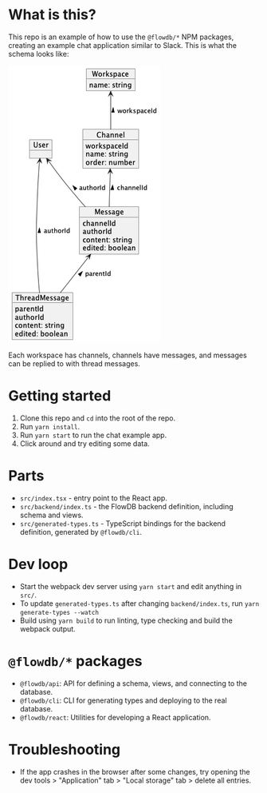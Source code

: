# What is this?
This repo is an example of how to use the `@flowdb/*` NPM packages, creating an 
example chat application similar to Slack. This is what the schema looks like:

![Chat schema](/schema.png)

Each workspace has channels, channels have messages, and messages can be 
replied to with thread messages.

# Getting started
1. Clone this repo and `cd` into the root of the repo.
2. Run `yarn install`.
3. Run `yarn start` to run the chat example app.
4. Click around and try editing some data.

# Parts
* `src/index.tsx` - entry point to the React app.
* `src/backend/index.ts` - the FlowDB backend definition, including schema and views.
* `src/generated-types.ts` - TypeScript bindings for the backend definition, generated 
by `@flowdb/cli`.

# Dev loop
* Start the webpack dev server using `yarn start` and edit anything in `src/`.
* To update `generated-types.ts` after changing `backend/index.ts`, run 
`yarn generate-types --watch`
* Build using `yarn build` to run linting, type checking and build the webpack output.

# `@flowdb/*` packages
* `@flowdb/api`: API for defining a schema, views, and connecting to the database.
* `@flowdb/cli`: CLI for generating types and deploying to the real database.
* `@flowdb/react`: Utilities for developing a React application.

# Troubleshooting
* If the app crashes in the browser after some changes, try opening the dev tools 
\> "Application" tab > "Local storage" tab > delete all entries.
